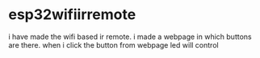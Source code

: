 # esp32wifiirremote
i have made the wifi based ir remote. i made a webpage in which buttons are there. when i click the button from webpage led will control
